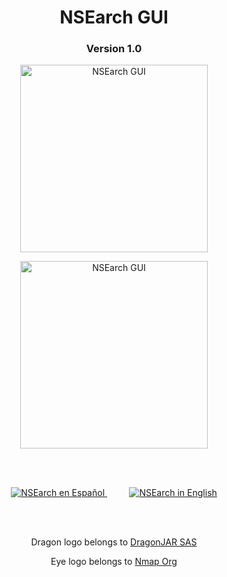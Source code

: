 <!--
  Title:NSEarch GUI v 1.0
  Description:Fork for NSEarch with Graphical Interface 
  Author: Miguel Baez
-->
<meta name="keywords" content="NSEarch GUI, NSEarch, Nmap scripting search engine">
<meta name="description" content="Fork for NSEarch (Nmap Scripting Search Engine) with Graphical Interface.">
<meta name="author" content="Miguel Baez">
<h1 align="center">NSEarch GUI</h1>
<h3 align="center">Version 1.0</h3>
<p align="center">
      <img width="300" title="NSEarch GUI" src="https://user-images.githubusercontent.com/77067446/192333044-27970302-9a6c-4700-b7aa-a19a25e3a388.gif#gh-light-mode-only"/>  
</p>
<p align="center">        
    <img width="300" title="NSEarch GUI" src="https://user-images.githubusercontent.com/77067446/192333048-c9abdc54-2325-4e78-902f-b7ae54d98310.gif#gh-dark-mode-only"/>  
</p>
<br>
<br>
<p align="center">
  <a title="NSEarch en Español" href="README.es.md">
    <img title="NSEarch en Español" src="https://user-images.githubusercontent.com/77067446/192334699-d188257f-79b5-4b3c-8a52-7e8197194aed.png"/>
  </a>
  &nbsp;&nbsp;&nbsp;&nbsp;&nbsp;&nbsp;&nbsp;&nbsp;
 <a href="README.en.md" title="NSEarch in English">
   <img title="NSEarch in English" src="https://user-images.githubusercontent.com/77067446/192334829-843cca05-a8cc-4f41-a3ee-72e376961c67.png"/>
  </a>
</p>
<br>
<br>
<p align="center">Dragon logo belongs to <a href="https://www.dragonjar.org">DragonJAR SAS</a></p>
<p align="center">Eye logo belongs to <a href="https://www.nmap.org">Nmap Org</a></p>

